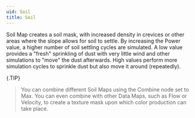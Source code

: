 ```yaml
---
uid: Soil
title: Soil
---
```


Soil Map creates a soil mask, with increased density in crevices or other areas where the slope allows for soil to settle. By increasing the Power value, a higher number of soil settling cycles are simulated. A low value provides a "fresh" sprinkling of dust with very little wind and other simulations to "move" the dust afterwards. High values perform more simulation cycles to sprinkle dust but also move it around (repeatedly).

{.TIP} 
> You can combine different Soil Maps using the Combine node set to Max. You can even combine with other Data Maps, such as Flow or Velocity, to create a texture mask upon which color production can take place.


<!--examples-->
